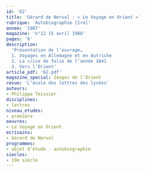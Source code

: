```yaml
---
id: '62'
title: 'Gérard de Nerval : « Le Voyage en Orient »'
rubrique: 'Autobiographie [1re]'
annee: '1987'
magazine: 'n°12 15 avril 1988'
pages: '6'
description: 
  'Présentation de l’ouvrage…
  1. Voyages en Allemagne et en Autriche
  2. La crise de folie de l’année 1841
  3. Vers l’Orient'
article_pdf: '62.pdf'
magazine_special: Images de l’Orient
revue: 'L’école des lettres des lycées'
auteurs:
- Philippe Teissier
disciplines:
- lettres
niveau_etudes:
- première
oeuvres:
- Le Voyage en Orient
ecrivains:
- Gérard de Nerval
programmes:
- objet d’étude - autobiographie
siecles:
- 19e siècle
---
```

